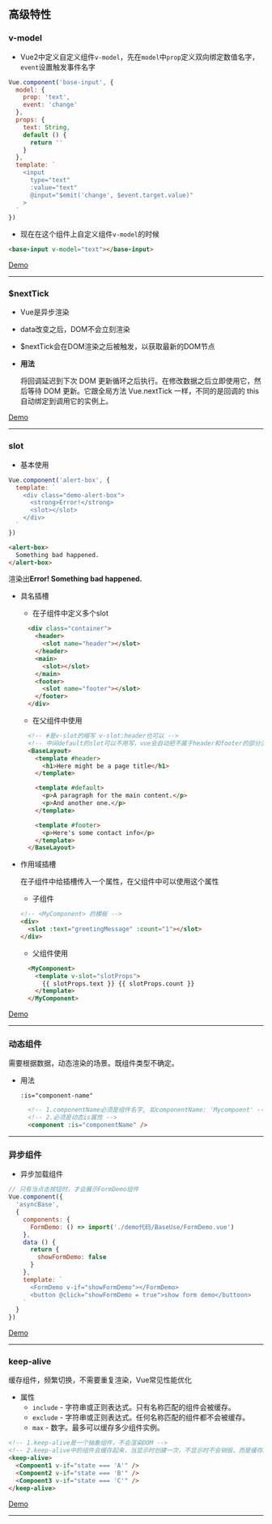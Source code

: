 ## 高级特性

### v-model

- Vue2中定义自定义组件`v-model`，先在`model`中`prop`定义双向绑定数值名字，`event`设置触发事件名字


```javascript
Vue.component('base-input', {
  model: {
    prop: 'text',
    event: 'change'
  },
  props: {
    text: String,
    default () {
      return ''
    }
  },
  template: `
    <input
      type="text"
      :value="text"
      @input="$emit('change', $event.target.value)"
    >
  `
})
```

- 现在在这个组件上自定义组件`v-model`的时候
```html
<base-input v-model="text"></base-input>
```

[Demo](./demo%E4%BB%A3%E7%A0%81/AdvancedUse/CustomVModel.vue)
- - -

### $nextTick

- Vue是异步渲染
- data改变之后，DOM不会立刻渲染
- $nextTick会在DOM渲染之后被触发，以获取最新的DOM节点

- **用法**

  将回调延迟到下次 DOM 更新循环之后执行。在修改数据之后立即使用它，然后等待 DOM 更新。它跟全局方法 Vue.nextTick 一样，不同的是回调的 this 自动绑定到调用它的实例上。


[Demo](./demo%E4%BB%A3%E7%A0%81/AdvancedUse/NextTick.vue)
- - -

### slot

- 基本使用
```js
Vue.component('alert-box', {
  template: `
    <div class="demo-alert-box">
      <strong>Error!</strong>
      <slot></slot>
    </div>
  `
})
```
```html
<alert-box>
  Something bad happened.
</alert-box>
```
渲染出**Error! Something bad happened.**

- 具名插槽
  
  - 在子组件中定义多个slot
  ```html
    <div class="container">
      <header>
        <slot name="header"></slot>
      </header>
      <main>
        <slot></slot>
      </main>
      <footer>
        <slot name="footer"></slot>
      </footer>
    </div>
  ```
  - 在父组件中使用
  ```html
    <!-- #是v-slot的缩写 v-slot:header也可以 -->
    <!-- 中间default的slot可以不用写，vue会自动把不属于header和footer的部分渲染财务default的 -->
    <BaseLayout>
      <template #header>
        <h1>Here might be a page title</h1>
      </template>

      <template #default>
        <p>A paragraph for the main content.</p>
        <p>And another one.</p>
      </template>

      <template #footer>
        <p>Here's some contact info</p>
      </template>
    </BaseLayout>
  ```


- 作用域插槽

  在子组件中给插槽传入一个属性，在父组件中可以使用这个属性
  - 子组件
  ```html
  <!-- <MyComponent> 的模板 -->
  <div>
    <slot :text="greetingMessage" :count="1"></slot>
  </div>
  ```
  - 父组件使用
  ```html
    <MyComponent>
      <template v-slot="slotProps">
        {{ slotProps.text }} {{ slotProps.count }}
      </template>
    </MyComponent>
  ```

[Demo](./demo%E4%BB%A3%E7%A0%81//AdvancedUse/SlotDemo.vue)

- - -

### 动态组件

需要根据数据，动态渲染的场景。既组件类型不确定。

- 用法

  `:is="component-name"`
  ```html
    <!-- 1.componentName必须是组件名字, 如componentName: 'Mycompoent' -->
    <!-- 2.必须是动态is属性 -->
    <component :is="componentName" />
  ```

- - -

### 异步组件

- 异步加载组件

```js
// 只有当点击按钮时，才会展示FormDemo组件
Vue.component({
  'asyncBase',
  {
    components: {
      FormDemo: () => import('./demo代码/BaseUse/FormDemo.vue')
    },
    data () {
      return {
        showFormDemo: false
      }
    },
    template: `
      <FormDemo v-if="showFormDemo"></FormDemo>
      <button @click="showFormDemo = true">show form demo</buttoon>
    `
  }
})
```

[Demo](./demo%E4%BB%A3%E7%A0%81/AdvancedUse/index.vue)

- - -

### keep-alive

缓存组件，频繁切换，不需要重复渲染，Vue常见性能优化

- 属性
  - `include` -  字符串或正则表达式。只有名称匹配的组件会被缓存。
  - `exclude` - 字符串或正则表达式。任何名称匹配的组件都不会被缓存。
  - `max` - 数字。最多可以缓存多少组件实例。

```html
<!-- 1.keep-alive是一个抽象组件，不会渲染DOM -->
<!-- 2.keep-alive中的组件会缓存起来，当显示时创建一次，不显示时不会销毁，而是缓存起来。组件是max -->
<keep-alive>
  <Compoent1 v-if="state === 'A'" />
  <Compoent2 v-if="state === 'B'" />
  <Compoent3 v-if="state === 'C'" />
</keep-alive>
```

[Demo](./demo%E4%BB%A3%E7%A0%81/AdvancedUse/KeepAlive.vue)
- - -